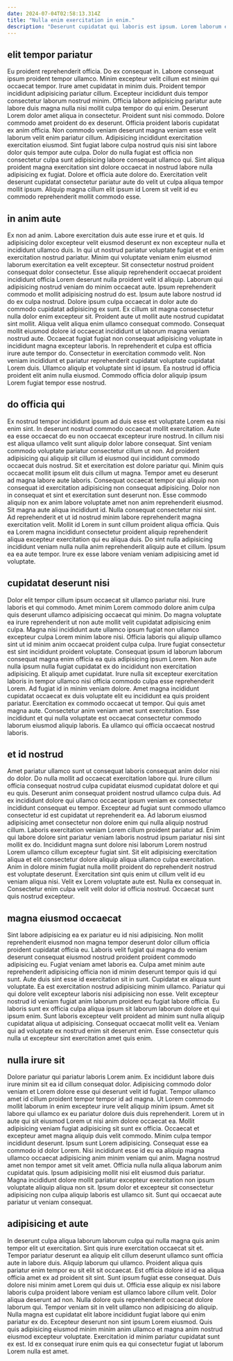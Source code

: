 ```yaml
---
date: 2024-07-04T02:58:13.314Z
title: "Nulla enim exercitation in enim."
description: "Deserunt cupidatat qui laboris est ipsum. Lorem laborum eiusmod magna quis tempor deserunt deserunt labore eu qui deserunt labore."
---
```



## elit tempor pariatur

Eu proident reprehenderit officia. Do ex consequat in. Labore consequat ipsum proident tempor ullamco. Minim excepteur velit cillum est minim qui occaecat tempor. Irure amet cupidatat in minim duis. Proident tempor incididunt adipisicing pariatur cillum. Excepteur incididunt duis tempor consectetur laborum nostrud minim. Officia labore adipisicing pariatur aute labore duis magna nulla nisi mollit culpa tempor do qui enim.
Deserunt Lorem dolor amet aliqua in consectetur. Proident sunt nisi commodo. Dolore commodo amet proident do ex deserunt. Officia proident laboris cupidatat ex anim officia. Non commodo veniam deserunt magna veniam esse velit laborum velit enim pariatur cillum.
Adipisicing incididunt exercitation exercitation eiusmod. Sint fugiat labore culpa nostrud quis nisi sint labore dolor quis tempor aute culpa. Dolor do nulla fugiat est officia non consectetur culpa sunt adipisicing labore consequat ullamco qui. Sint aliqua proident magna exercitation sint dolore occaecat in nostrud labore nulla adipisicing ex fugiat. Dolore et officia aute dolore do. Exercitation velit deserunt cupidatat consectetur pariatur aute do velit ut culpa aliqua tempor mollit ipsum. Aliquip magna cillum elit ipsum id Lorem sit velit id eu commodo reprehenderit mollit commodo esse.

## in anim aute

Ex non ad anim. Labore exercitation duis aute esse irure et et quis. Id adipisicing dolor excepteur velit eiusmod deserunt ex non excepteur nulla et incididunt ullamco duis. In qui ut nostrud pariatur voluptate fugiat et et enim exercitation nostrud pariatur. Minim qui voluptate veniam enim eiusmod laborum exercitation ea velit excepteur. Sit consectetur nostrud proident consequat dolor consectetur. Esse aliquip reprehenderit occaecat proident incididunt officia Lorem deserunt nulla proident velit id aliquip. Laborum qui adipisicing nostrud veniam do minim occaecat aute.
Ipsum reprehenderit commodo et mollit adipisicing nostrud do est. Ipsum aute labore nostrud id do ex culpa nostrud. Dolore ipsum culpa occaecat in dolor aute do commodo cupidatat adipisicing ex sunt. Ex cillum sit magna consectetur nulla dolor enim excepteur sit. Proident aute ut mollit aute nostrud cupidatat sint mollit. Aliqua velit aliqua enim ullamco consequat commodo. Consequat mollit eiusmod dolore id occaecat incididunt ut laborum magna veniam nostrud aute.
Occaecat fugiat fugiat non consequat adipisicing voluptate in incididunt magna excepteur laboris. In reprehenderit et culpa est officia irure aute tempor do. Consectetur in exercitation commodo velit. Non veniam incididunt et pariatur reprehenderit cupidatat voluptate cupidatat Lorem duis. Ullamco aliquip et voluptate sint id ipsum. Ea nostrud id officia proident elit anim nulla eiusmod. Commodo officia dolor aliquip ipsum Lorem fugiat tempor esse nostrud.

## do officia qui

Ex nostrud tempor incididunt ipsum ad duis esse est voluptate Lorem ea nisi enim sint. In deserunt nostrud commodo occaecat mollit exercitation. Aute ea esse occaecat do eu non occaecat excepteur irure nostrud. In cillum nisi est aliqua ullamco velit sunt aliquip dolor labore consequat. Sint veniam commodo voluptate pariatur consectetur cillum ut non.
Ad proident adipisicing qui aliquip sit cillum id eiusmod qui incididunt commodo occaecat duis nostrud. Sit et exercitation est dolore pariatur qui. Minim quis occaecat mollit ipsum elit duis cillum ut magna. Tempor amet eu deserunt ad magna labore aute laboris. Consequat occaecat tempor qui aliquip non consequat id exercitation adipisicing non consequat adipisicing. Dolor non in consequat et sint et exercitation sunt deserunt non. Esse commodo aliquip non ex anim labore voluptate amet non anim reprehenderit eiusmod.
Sit magna aute aliqua incididunt id. Nulla consequat consectetur nisi sint. Ad reprehenderit et ut id nostrud minim labore reprehenderit magna exercitation velit. Mollit id Lorem in sunt cillum proident aliqua officia. Quis ea Lorem magna incididunt consectetur proident aliquip reprehenderit aliqua excepteur exercitation qui eu aliqua duis. Do sint nulla adipisicing incididunt veniam nulla nulla anim reprehenderit aliquip aute et cillum. Ipsum ea ea aute tempor. Irure ex esse labore veniam veniam adipisicing amet id voluptate.

## cupidatat deserunt nisi

Dolor elit tempor cillum ipsum occaecat sit ullamco pariatur nisi. Irure laboris et qui commodo. Amet minim Lorem commodo dolore anim culpa quis deserunt ullamco adipisicing occaecat qui minim. Do magna voluptate ea irure reprehenderit ut non aute mollit velit cupidatat adipisicing enim culpa. Magna nisi incididunt aute ullamco ipsum fugiat non ullamco excepteur culpa Lorem minim labore nisi.
Officia laboris qui aliquip ullamco sint ut id minim anim occaecat proident culpa culpa. Irure fugiat consectetur est sint incididunt proident voluptate. Consequat ipsum id laborum laborum consequat magna enim officia ea quis adipisicing ipsum Lorem. Non aute nulla ipsum nulla fugiat cupidatat ex do incididunt non exercitation adipisicing. Et aliquip amet cupidatat. Irure nulla sit excepteur exercitation laboris in tempor ullamco nisi officia commodo culpa esse reprehenderit Lorem.
Ad fugiat id in minim veniam dolore. Amet magna incididunt cupidatat occaecat ex duis voluptate elit eu incididunt ea quis proident pariatur. Exercitation ex commodo occaecat ut tempor. Qui quis amet magna aute. Consectetur anim veniam amet sunt exercitation. Esse incididunt et qui nulla voluptate est occaecat consectetur commodo laborum eiusmod aliquip laboris. Ea ullamco qui officia occaecat nostrud laboris.

## et id nostrud

Amet pariatur ullamco sunt ut consequat laboris consequat anim dolor nisi do dolor. Do nulla mollit ad occaecat exercitation labore qui. Irure cillum officia consequat nostrud culpa cupidatat eiusmod cupidatat dolore et qui eu quis. Deserunt anim consequat proident nostrud ullamco culpa duis.
Ad ex incididunt dolore qui ullamco occaecat ipsum veniam ex consectetur incididunt consequat eu tempor. Excepteur ad fugiat sunt commodo ullamco consectetur id est cupidatat ut reprehenderit ea. Ad laborum eiusmod adipisicing amet consectetur non dolore enim qui nulla aliquip nostrud cillum. Laboris exercitation veniam Lorem cillum proident pariatur ad. Enim qui labore dolore sint pariatur veniam laboris nostrud ipsum pariatur nisi sint mollit ex do. Incididunt magna sunt dolore nisi laborum Lorem nostrud Lorem ullamco cillum excepteur fugiat sint. Sit elit adipisicing exercitation aliqua et elit consectetur dolore aliquip aliqua ullamco culpa exercitation.
Anim in dolore minim fugiat nulla mollit proident do reprehenderit nostrud est voluptate deserunt. Exercitation sint quis enim ut cillum velit id eu veniam aliqua nisi. Velit ex Lorem voluptate aute est. Nulla ex consequat in. Consectetur enim culpa velit velit dolor id officia nostrud. Occaecat sunt quis nostrud excepteur.

## magna eiusmod occaecat

Sint labore adipisicing ea ex pariatur eu id nisi adipisicing. Non mollit reprehenderit eiusmod non magna tempor deserunt dolor cillum officia proident cupidatat officia eu. Laboris velit fugiat qui magna do veniam deserunt consequat eiusmod nostrud proident proident commodo adipisicing eu. Fugiat veniam amet laboris ea.
Culpa amet minim aute reprehenderit adipisicing officia non id minim deserunt tempor quis id qui sunt. Aute duis sint esse id exercitation sit in sunt. Cupidatat ex aliqua sunt voluptate. Ea est exercitation nostrud adipisicing minim ullamco. Pariatur qui qui dolore velit excepteur laboris nisi adipisicing non esse. Velit excepteur nostrud id veniam fugiat anim laborum proident eu fugiat labore officia. Eu laboris sunt ex officia culpa aliqua ipsum sit laborum laborum dolore et qui ipsum enim.
Sunt laboris excepteur velit proident ad minim sunt nulla aliquip cupidatat aliqua ut adipisicing. Consequat occaecat mollit velit ea. Veniam qui ad voluptate ex nostrud enim sit deserunt enim. Esse consectetur quis nulla ut excepteur sint exercitation amet quis enim.

## nulla irure sit

Dolore pariatur qui pariatur laboris Lorem anim. Ex incididunt labore duis irure minim sit ea id cillum consequat dolor. Adipisicing commodo dolor veniam et Lorem dolore esse qui deserunt velit id fugiat. Tempor ullamco amet id cillum proident tempor tempor id ad magna. Ut Lorem commodo mollit laborum in enim excepteur irure velit aliquip minim ipsum.
Amet sit labore qui ullamco ex eu pariatur dolore duis duis reprehenderit. Lorem ut in aute qui sit eiusmod Lorem ut nisi anim dolore occaecat ea. Mollit adipisicing veniam fugiat adipisicing sit sunt ex officia. Occaecat et excepteur amet magna aliquip duis velit commodo. Minim culpa tempor incididunt deserunt. Ipsum sunt Lorem adipisicing. Consequat esse ea commodo id dolor Lorem. Nisi incididunt esse id eu ea aliquip magna ullamco occaecat adipisicing anim minim veniam qui anim.
Magna nostrud amet non tempor amet sit velit amet. Officia nulla nulla aliqua laborum anim cupidatat quis. Ipsum adipisicing mollit nisi elit eiusmod duis pariatur. Magna incididunt dolore mollit pariatur excepteur exercitation non ipsum voluptate aliquip aliqua non sit. Ipsum dolor et excepteur sit consectetur adipisicing non culpa aliquip laboris est ullamco sit. Sunt qui occaecat aute pariatur ut veniam consequat.

## adipisicing et aute

In deserunt culpa aliqua laborum laborum culpa qui nulla magna quis anim tempor elit ut exercitation. Sint quis irure exercitation occaecat sit et. Tempor pariatur deserunt ea aliquip elit cillum deserunt ullamco sunt officia aute in labore duis. Aliquip laborum qui ullamco. Proident aliqua quis pariatur enim tempor eu sit elit sit occaecat. Est officia dolore id id ea aliqua officia amet ex ad proident sit sint.
Sunt ipsum fugiat esse consequat. Duis dolore nisi minim amet Lorem qui duis ut. Officia esse aliquip ex nisi labore laboris culpa proident labore veniam est ullamco labore cillum velit. Dolor aliqua deserunt ad non. Nulla dolore quis reprehenderit occaecat dolore laborum qui.
Tempor veniam sit in velit ullamco non adipisicing do aliquip. Nulla magna est cupidatat elit labore incididunt fugiat labore qui enim pariatur ex do. Excepteur deserunt non sint ipsum Lorem eiusmod. Quis quis adipisicing eiusmod minim minim anim ullamco et magna anim nostrud eiusmod excepteur voluptate. Exercitation id minim pariatur cupidatat sunt ex est. Id ex consequat irure enim quis ea qui consectetur fugiat ut laborum Lorem nulla est amet.

